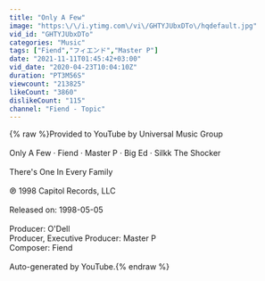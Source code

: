 ```yaml
---
title: "Only A Few"
image: "https:\/\/i.ytimg.com\/vi\/GHTYJUbxDTo\/hqdefault.jpg"
vid_id: "GHTYJUbxDTo"
categories: "Music"
tags: ["Fiend","フィエンド","Master P"]
date: "2021-11-11T01:45:42+03:00"
vid_date: "2020-04-23T10:04:10Z"
duration: "PT3M56S"
viewcount: "213825"
likeCount: "3860"
dislikeCount: "115"
channel: "Fiend - Topic"
---
```

{% raw %}Provided to YouTube by Universal Music Group<br /><br />Only A Few · Fiend · Master P · Big Ed · Silkk The Shocker<br /><br />There's One In Every Family<br /><br />℗ 1998 Capitol Records, LLC<br /><br />Released on: 1998-05-05<br /><br />Producer: O'Dell<br />Producer, Executive  Producer: Master P<br />Composer: Fiend<br /><br />Auto-generated by YouTube.{% endraw %}
